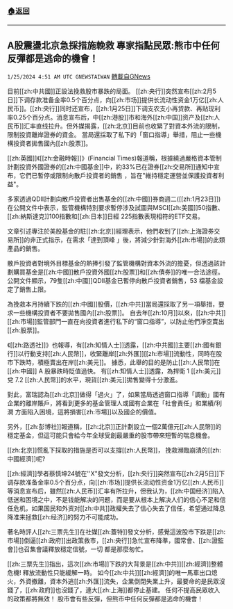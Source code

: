 ###  [:house:返回](README.md)
---


## A股震盪北京急採措施輓救 專家指點民眾:熊市中任何反彈都是逃命的機會！
`1/25/2024 4:51 AM UTC GNEWSTAIWAN` [轉載自GNews](https://gnews.org/articles/2251205)



目前[[zh:中共國]]正設法挽救股市暴跌的局面。 [[zh:央行]]突然宣布[[zh:2月5日]]下调存款准备金率0.5个百分点，向[[zh:市场]]提供长流动性资金1万亿[[zh:人民币]]。[[zh:央行]]同时还宣布，[[zh:1月25日]]下调支农支小再贷款、再贴现利率0.25个百分点。消息宣布后，中[[zh:港股]]市和海外[[zh:中国]]资产及[[zh:人民币]]汇率直线拉升。但外媒揭露，[[zh:北京]]目前也收緊了對資本外流的限制，限制投資離岸證券的資金。 當局還採取了私下的「窗口指導」舉措，阻止一些機構投資者拋售國內[[zh:股票]]。

  
  

[[zh:英國]]《[[zh:金融時報]]》(Financial Times)報道稱，根據繞過嚴格資本管制計劃投資外國證券的[[zh:中國基金]]中，約33%已在證券[[zh:交易所]]通知中宣布，它們已暫停或限制向散戶投資者的銷售 ，旨在"維持穩定運營並保護投資者利益"。

  
  

多家透過QDII計劃向散戶投資者出售基金的[[zh:中國]]券商週二([[zh:1月23日]])在公開文件中表示，監管機構特別要求暫停涉及試圖與MSCI[[zh:美國]]50指數、[[zh:納斯達克]]100指數和[[zh:日本]]日經 225指數表現相符的ETF交易。

  
  

文章引述專注於美股基金的駐[[zh:北京]]經理表示，他們收到了[[zh:上海證券交易所]]的非正式指示，在需求「達到頂峰 」後，將減少針對海外[[zh:市場]]的此類產品的銷售。

  

散戶投資者對境外目標基金的熱捧引發了監管機構對資本外流的擔憂，但透過該計劃購買基金是[[zh:中國]]散戶投資外國[[zh:股票]]和[[zh:債券]]的唯一合法途徑。公開文件顯示，79隻[[zh:中國]]QDII基金已暫停向散戶投資者銷售，53 檔基金設定了銷售上限。

  

為挽救本月持續下跌的[[zh:中國]]股價，[[zh:中共]]當局還採取了另一項舉措，要求一些機構投資者不要拋售國內[[zh:股票]]。 自去年[[zh:10月]]以來，[[zh:中共]][[zh:市場]]監管部門一直在向投資者進行私下的“窗口指導”，以防止他們淨空賣出[[zh:股票]]。

  
  

《[[zh:路透社]]》也報導，有[[zh:知情人士]]透露，[[zh:中共國]]主要[[zh:國有銀行]]以行動支持[[zh:人民幣]]，收緊離岸[[zh:外匯]][[zh:市場]]流動性，同時在股市下跌時，積極賣出在岸[[zh:美元]]。 據悉，此舉的目的是防止[[zh:人民幣]]在[[zh:中國]] A 股暴跌時貶值過快。 有[[zh:知情人士]]透露，為捍衛 1 [[zh:美元]]兌 7.2 [[zh:人民幣]]的水平，現貨[[zh:美元]]拋售變得十分激進。

  
  

對此，富瑞認為[[zh:北京]]做得「過火」了，如果當局透過窗口指導「調動」國有企業的離岸賬戶，將看到更多的基金管理人或國有企業在「社會責任」和業績/利潤 方面陷入困境，這將損害[[zh:市場]]以及國企的價值。

  

另外，[[zh:彭博社]]報道稱，[[zh:北京]]正計劃設立一個2萬億元[[zh:人民幣]]的穩定基金，但這可能只會給今年全球受創最嚴重的股市帶來短暫的喘息機會。

  

[[zh:北京]]慌亂下採取的措施是否可以支撐[[zh:人民幣]]， 挽救瀕臨崩潰的[[zh:中國經濟]]呢?

  

[[zh:經濟]]學者蔡慎坤24號在''X"發文分析，[[zh:央行]]突然宣布[[zh:2月5日]]下调存款准备金率0.5个百分点，向[[zh:市场]]提供长流动性资金1万亿[[zh:人民币]]等消息宣布后，雖然[[zh:人民币]]汇率有所拉升，但我认为，[[zh:中国经济]]陷入低迷和困境之中，不是钱能解决的问题，而是要从根本上解决人们的信心不足和信任危机，如果国民和外资对[[zh:中共]]政權失去了信心失去了信任，希望通过降息降准来拯救[[zh:经济]]的努力不可能成功。

  
  

著名時評人[[zh:三票先生]]在社媒[[zh:蓋特]]發文分析，感覺這波股市下跌是[[zh:市場]]倒逼[[zh:政府]]出政策救市，[[zh:央行]]急忙宣布降準，國常會、[[zh:證監會]]也召集會議釋放穩定信號，一切 都是那麼匆忙。

  

[[zh:三票先生]]指出，這次[[zh:市場]]下跌的大背景是[[zh:中共]][[zh:經濟]]整體危機! 釋放流動性只能緩解一時。 如今[[zh:中共]][[zh:經濟]]的唯一馬車出口熄火，外資撤離，資本外逃[[zh:外匯]]流失，企業倒閉失業上升，最要命的是民眾沒錢了，[[zh:政府]]也沒錢了，連大[[zh:上海]]都停止基建。 任何不提高民眾收入的政策都將無效！ 股市會有些反彈，但熊市中任何反彈都是逃命的機會！


